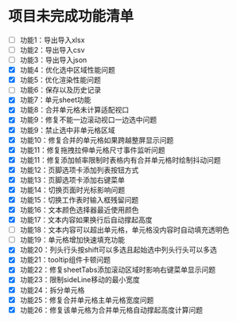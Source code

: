 # 项目未完成功能清单

- [ ] 功能1：导出导入xlsx
- [ ] 功能2：导出导入csv
- [ ] 功能3：导出导入json
- [x] 功能4：优化选中区域性能问题
- [x] 功能5：优化渲染性能问题
- [ ] 功能6：保存以及历史记录
- [x] 功能7：单元sheet功能
- [x] 功能8：合并单元格未计算适配视口
- [x] 功能9：修复不能一边滚动视口一边选中问题
- [x] 功能9：禁止选中非单元格区域
- [x] 功能10：修复合并的单元格如果跨越整屏显示问题
- [x] 功能11：修复拖拽拉伸单元格尺寸事件监听问题
- [x] 功能11：修复添加帧率限制时表格内有合并单元格时绘制抖动问题
- [x] 功能12：页脚选项卡添加列表按钮方式
- [x] 功能13：页脚选项卡添加右键菜单
- [x] 功能14：切换页面时光标影响问题
- [x] 功能15：切换工作表时输入框残留问题
- [x] 功能16：文本颜色选择器最近使用颜色
- [x] 功能17：文本内容如果换行后自动撑起高度
- [ ] 功能18：文本内容可以超出单元格，单元格没内容时自动填充透明色
- [ ] 功能19：单元格增加快速填充功能
- [x] 功能20：列头行头按shift可以多选且起始选中列头行头可以多选
- [x] 功能21：tooltip组件卡顿问题
- [x] 功能22：修复sheetTabs添加滚动区域时影响右键菜单显示问题
- [x] 功能23：限制sideLine移动的最小宽度
- [x] 功能24：拆分单元格
- [x] 功能25：修复合并单元格主单元格宽度问题
- [x] 功能26：修复该单元格为合并单元格自动撑起高度计算问题
